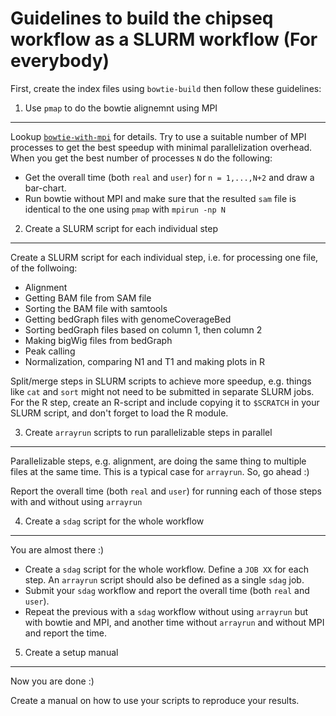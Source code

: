# Guidelines to build the chipseq workflow as a SLURM workflow (For everybody)
First, create the index files using ``bowtie-build`` then follow these guidelines:
1. Use ``pmap`` to do the bowtie alignemnt using MPI
-----------------------------------------------------
Lookup [``bowtie-with-mpi``](bowtie-with-mpi) for details. Try to use a suitable number of MPI processes to get the best speedup with minimal parallelization overhead.
When you get the best number of processes ``N`` do the following:
* Get the overall time (both ``real`` and ``user``) for ``n = 1,...,N+2`` and draw a bar-chart.
* Run bowtie without MPI and make sure that the resulted ``sam`` file is identical to the one using ``pmap`` with ``mpirun -np N``

2. Create a SLURM script for each individual step
---------------------------------------------------
Create a SLURM script for each individual step, i.e. for processing one file, of the follwoing:
* Alignment
* Getting BAM file from SAM file
* Sorting the BAM file with samtools
* Getting bedGraph files with genomeCoverageBed
* Sorting bedGraph files based on column 1, then column 2
* Making bigWig files from bedGraph
* Peak calling
* Normalization, comparing N1 and T1 and making plots in R

Split/merge steps in SLURM scripts to achieve more speedup, e.g. things like ``cat`` and ``sort`` might not need to be submitted in separate SLURM jobs. For the R step, create an R-script and include copying it to ``$SCRATCH`` in your SLURM script, and don't forget to load the R module.

3. Create ``arrayrun`` scripts to run parallelizable steps in parallel
-----------------------------------------------------------------------
Parallelizable steps, e.g. alignment, are doing the same thing to multiple files at the same time. This is a typical case for ``arrayrun``. So, go ahead :)

Report the overall time (both ``real`` and ``user``) for running each of those steps with and without using ``arrayrun``

4. Create a ``sdag`` script for the whole workflow
---------------------------------------------------
You are almost there :)

* Create a ``sdag`` script for the whole workflow. Define a ``JOB XX`` for each step. An ``arrayrun`` script should also be defined as a single ``sdag`` job.
* Submit your ``sdag`` workflow and report the overall time (both ``real`` and ``user``).
* Repeat the previous with a ``sdag`` workflow without using ``arrayrun`` but with bowtie and MPI, and another time without ``arrayrun`` and without MPI and report the time.

5. Create a setup manual
-------------------------
Now you are done :)

Create a manual on how to use your scripts to reproduce your results.
